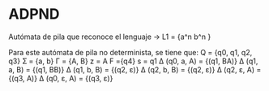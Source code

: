 # ADPND
Autómata de pila que reconoce el lenguaje -> L1 = {a^n b^n }

Para este autómata de pila no determinista, se tiene que:
Q = {q0, q1, q2, q3}
Ʃ = {a, b}
Γ = {A, B}
z = A
F ={q4}
s = q1
Δ (q0, a, A) = {(q1, BA)}
Δ (q1, a, B) = {(q1, BB)}
Δ (q1, b, B) = {(q2, ε)}
Δ (q2, b, B) = {(q2, ε)}
Δ (q2, ε, A) = {(q3, A)}
Δ (q0, ε, A) = {(q3, ε)}

